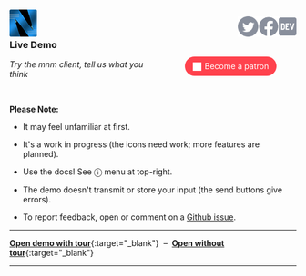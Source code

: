 <a href="/"><img align="left" style="margin-top:-12px" src="logo-48-bleed-bright.png"></a>
<a href="https://dev.to/mnmnotmail"      ><img height="36" align="right" src="icon-dev-gray.svg"></a>
<a href="https://facebook.com/mnmnotmail"><img height="36" align="right" src="icon-fb-gray-58.png"></a>
<a href="https://twitter.com/mnmnotmail" ><img height="36" align="right" src="icon-tw-gray.svg"></a> &nbsp;

<div style="margin:3.1em 2px 1.5em 22px; width:300px; max-width:45%; float:right; clear:both; text-align:center;">
   <a href="https://www.patreon.com/networkimprov" title="Support mnm on Patreon"
      style="border-radius:9999px; padding:0.6em 1em; background-color:#ff424d; color:#fff; text-decoration:none; white-space:nowrap;"
      ><img src="icon-pat-white-1080.png" height="16" style="margin-right:0.4em; vertical-align:-0.2em; height:1.1em">Become a patron</a>
</div>

<div style="height:100vh" markdown="1">

### Live Demo

_Try the mnm client, tell us what you think_

&nbsp;

__Please Note:__

- It may feel unfamiliar at first.

- It's a work in progress (the icons need work; more features are planned).

- Use the docs! See &#x24d8; menu at top-right.

- The demo doesn't transmit or store your input (the send buttons give errors).

- To report feedback, open or comment on a [Github issue](https://github.com/networkimprov/mnm-hammer/issues).

---
<p style="text-align:center" markdown="1">

[__Open demo with tour__](/w/service-demo.html){:target="_blank"} &nbsp;&ndash;&nbsp; 
[__Open without tour__](/w/service-demo.html?Blue){:target="_blank"}

</p>

---
</div>
